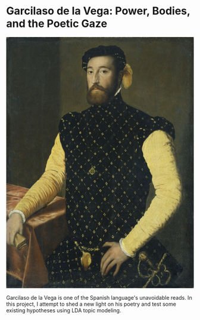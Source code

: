 # Garcilaso de la Vega: Power, Bodies, and the Poetic Gaze
![Garcilaso de la Vega, looking regal](https://github.com/chloemauvais/mauvais-indivproject-dighum101/blob/main/Garcilaso.jpeg?raw=true)

Garcilaso de la Vega is one of the Spanish language's unavoidable reads. In this project, I attempt to shed a new light on his poetry and test some existing hypotheses using LDA topic modeling.

